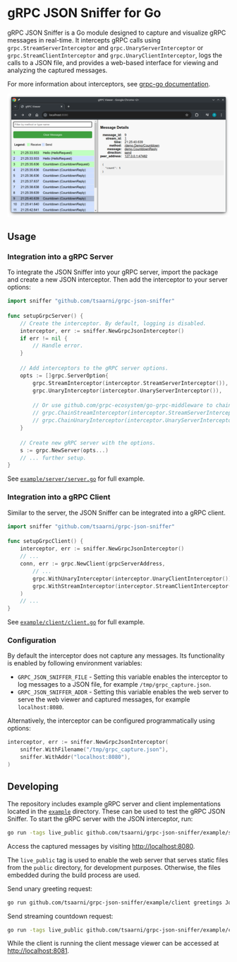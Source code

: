 # gRPC JSON Sniffer for Go

gRPC JSON Sniffer is a Go module designed to capture and visualize gRPC messages in real-time.
It intercepts gRPC calls using `grpc.StreamServerInterceptor` and `grpc.UnaryServerInterceptor` or `grpc.StreamClientInterceptor` and `grpc.UnaryClientInterceptor`, logs the calls to a JSON file, and provides a web-based interface for viewing and analyzing the captured messages.

For more information about interceptors, see [grpc-go documentation](https://github.com/grpc/grpc-go/blob/master/examples/features/interceptor/README.md).


![gRPC JSON Sniffer Web UI](example/webui-screenshot.png)

## Usage

### Integration into a gRPC Server

To integrate the JSON Sniffer into your gRPC server, import the package and create a new JSON interceptor.
Then add the interceptor to your server options:

```go
import sniffer "github.com/tsaarni/grpc-json-sniffer"

func setupGrpcServer() {
    // Create the interceptor. By default, logging is disabled.
    interceptor, err := sniffer.NewGrpcJsonInterceptor()
    if err != nil {
        // Handle error.
    }

    // Add interceptors to the gRPC server options.
    opts := []grpc.ServerOption{
        grpc.StreamInterceptor(interceptor.StreamServerInterceptor()),
        grpc.UnaryInterceptor(interceptor.UnaryServerInterceptor()),

        // Or use github.com/grpc-ecosystem/go-grpc-middleware to chain existing interceptors:
        // grpc.ChainStreamInterceptor(interceptor.StreamServerInterceptor(), <other>)
        // grpc.ChainUnaryInterceptor(interceptor.UnaryServerInterceptor(), <other>)
    }

    // Create new gRPC server with the options.
    s := grpc.NewServer(opts...)
    // ... further setup.
}
```

See [`example/server/server.go`](example/server/server.go) for full example.


### Integration into a gRPC Client

Similar to the server, the JSON Sniffer can be integrated into a gRPC client.

```go
import sniffer "github.com/tsaarni/grpc-json-sniffer"

func setupGrpcClient() {
	interceptor, err := sniffer.NewGrpcJsonInterceptor()
	// ...
	conn, err := grpc.NewClient(grpcServerAddress,
		// ...
		grpc.WithUnaryInterceptor(interceptor.UnaryClientInterceptor()),
		grpc.WithStreamInterceptor(interceptor.StreamClientInterceptor()),
	)
	// ...
}
```

See [`example/client/client.go`](example/client/client.go) for full example.

### Configuration

By default the interceptor does not capture any messages.
Its functionality is enabled by following environment variables:

- `GRPC_JSON_SNIFFER_FILE` - Setting this variable enables the interceptor to log messages to a JSON file, for example `/tmp/grpc_capture.json`.
- `GRPC_JSON_SNIFFER_ADDR` - Setting this variable enables the web server to serve the web viewer and captured messages, for example `localhost:8080`.

Alternatively, the interceptor can be configured programmatically using options:

```go
interceptor, err := sniffer.NewGrpcJsonInterceptor(
    sniffer.WithFilename("/tmp/grpc_capture.json"),
    sniffer.WithAddr("localhost:8080"),
)
```

## Developing

The repository includes example gRPC server and client implementations located in the [`example`](example) directory.
These can be used to test the gRPC JSON Sniffer.
To start the gRPC server with the JSON interceptor, run:

```bash
go run -tags live_public github.com/tsaarni/grpc-json-sniffer/example/server
```

Access the captured messages by visiting [http://localhost:8080](http://localhost:8080).

The `live_public` tag is used to enable the web server that serves static files from the `public` directory, for development purposes.
Otherwise, the files embedded during the build process are used.


Send unary greeting request:

```bash
go run github.com/tsaarni/grpc-json-sniffer/example/client greetings Joe
```

Send streaming countdown request:

```bash
go run -tags live_public github.com/tsaarni/grpc-json-sniffer/example/client countdown 6000
```

While the client is running the client message viewer can be accessed at [http://localhost:8081](http://localhost:8081).
